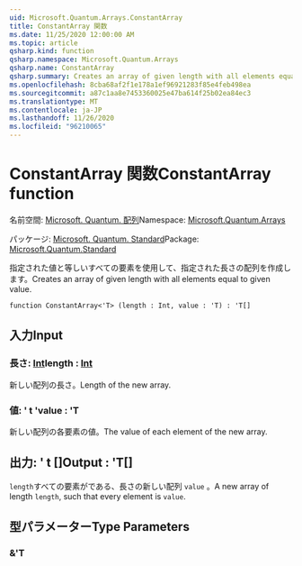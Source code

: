```yaml
---
uid: Microsoft.Quantum.Arrays.ConstantArray
title: ConstantArray 関数
ms.date: 11/25/2020 12:00:00 AM
ms.topic: article
qsharp.kind: function
qsharp.namespace: Microsoft.Quantum.Arrays
qsharp.name: ConstantArray
qsharp.summary: Creates an array of given length with all elements equal to given value.
ms.openlocfilehash: 8cba68af2f1e178a1ef96921283f85e4feb498ea
ms.sourcegitcommit: a87c1aa8e7453360025e47ba614f25b02ea84ec3
ms.translationtype: MT
ms.contentlocale: ja-JP
ms.lasthandoff: 11/26/2020
ms.locfileid: "96210065"
---
```

# <a name="constantarray-function"></a><span data-ttu-id="cbad7-102">ConstantArray 関数</span><span class="sxs-lookup"><span data-stu-id="cbad7-102">ConstantArray function</span></span>

<span data-ttu-id="cbad7-103">名前空間: [Microsoft. Quantum. 配列](xref:Microsoft.Quantum.Arrays)</span><span class="sxs-lookup"><span data-stu-id="cbad7-103">Namespace: [Microsoft.Quantum.Arrays](xref:Microsoft.Quantum.Arrays)</span></span>

<span data-ttu-id="cbad7-104">パッケージ: [Microsoft. Quantum. Standard](https://nuget.org/packages/Microsoft.Quantum.Standard)</span><span class="sxs-lookup"><span data-stu-id="cbad7-104">Package: [Microsoft.Quantum.Standard](https://nuget.org/packages/Microsoft.Quantum.Standard)</span></span>


<span data-ttu-id="cbad7-105">指定された値と等しいすべての要素を使用して、指定された長さの配列を作成します。</span><span class="sxs-lookup"><span data-stu-id="cbad7-105">Creates an array of given length with all elements equal to given value.</span></span>

```qsharp
function ConstantArray<'T> (length : Int, value : 'T) : 'T[]
```


## <a name="input"></a><span data-ttu-id="cbad7-106">入力</span><span class="sxs-lookup"><span data-stu-id="cbad7-106">Input</span></span>

### <a name="length--int"></a><span data-ttu-id="cbad7-107">長さ: [Int](xref:microsoft.quantum.lang-ref.int)</span><span class="sxs-lookup"><span data-stu-id="cbad7-107">length : [Int](xref:microsoft.quantum.lang-ref.int)</span></span>

<span data-ttu-id="cbad7-108">新しい配列の長さ。</span><span class="sxs-lookup"><span data-stu-id="cbad7-108">Length of the new array.</span></span>


### <a name="value--t"></a><span data-ttu-id="cbad7-109">値: ' t '</span><span class="sxs-lookup"><span data-stu-id="cbad7-109">value : 'T</span></span>

<span data-ttu-id="cbad7-110">新しい配列の各要素の値。</span><span class="sxs-lookup"><span data-stu-id="cbad7-110">The value of each element of the new array.</span></span>



## <a name="output--t"></a><span data-ttu-id="cbad7-111">出力: ' t []</span><span class="sxs-lookup"><span data-stu-id="cbad7-111">Output : 'T[]</span></span>

<span data-ttu-id="cbad7-112">`length`すべての要素がである、長さの新しい配列 `value` 。</span><span class="sxs-lookup"><span data-stu-id="cbad7-112">A new array of length `length`, such that every element is `value`.</span></span>

## <a name="type-parameters"></a><span data-ttu-id="cbad7-113">型パラメーター</span><span class="sxs-lookup"><span data-stu-id="cbad7-113">Type Parameters</span></span>

### <a name="t"></a><span data-ttu-id="cbad7-114">&</span><span class="sxs-lookup"><span data-stu-id="cbad7-114">'T</span></span>

